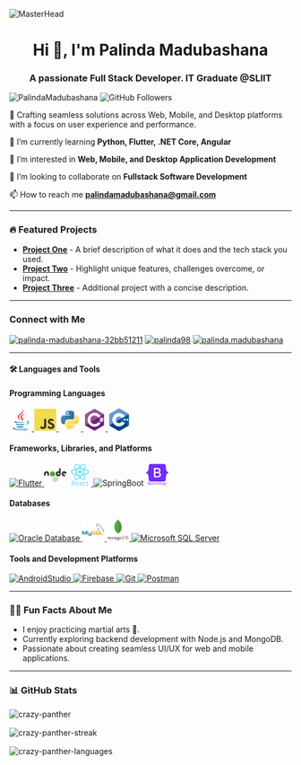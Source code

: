 ![MasterHead](https://github.com/user-attachments/assets/9f2011d1-55cf-4e85-8ce1-960d294d7446)
<h1 align="center">Hi 👋, I'm Palinda Madubashana</h1>
<h3 align="center">A passionate Full Stack Developer. IT Graduate @SLIIT</h3>

<p align="left"> 
  <img src="https://komarev.com/ghpvc/?username=crazy-panther&label=Profile%20views&color=0e75b6&style=flat" alt="PalindaMadubashana" />
  <img src="https://img.shields.io/github/followers/crazy-panther?label=Followers&style=social" alt="GitHub Followers" />
</p>

🚀 Crafting seamless solutions across Web, Mobile, and Desktop platforms with a focus on user experience and performance.

🌱 I’m currently learning **Python, Flutter, .NET Core, Angular**

💬 I’m interested in **Web, Mobile, and Desktop Application Development**

🤝 I’m looking to collaborate on **Fullstack Software Development**

📫 How to reach me **palindamadubashana@gmail.com**

---

### 🔥 Featured Projects
- **[Project One](https://github.com/yourusername/projectone)** - A brief description of what it does and the tech stack you used.
- **[Project Two](https://github.com/yourusername/projecttwo)** - Highlight unique features, challenges overcome, or impact.
- **[Project Three](https://github.com/yourusername/projectthree)** - Additional project with a concise description.

---

### Connect with Me
<p align="left">
  <a href="https://www.linkedin.com/in/palinda-madubashana-32bb51211/" target="blank"><img align="center" src="https://raw.githubusercontent.com/rahuldkjain/github-profile-readme-generator/master/src/images/icons/Social/linked-in-alt.svg" alt="palinda-madubashana-32bb51211" height="30" width="40" /></a>
  <a href="https://www.facebook.com/profile.php?id=100086970717868&mibextid=ZbWKwL" target="blank"><img align="center" src="https://raw.githubusercontent.com/rahuldkjain/github-profile-readme-generator/master/src/images/icons/Social/facebook.svg" alt="palinda98" height="30" width="40" /></a>
  <a href="https://instagram.com/palinda.madubashana?igshid=MzNlNGNkZWQ4Mg==" target="blank"><img align="center" src="https://raw.githubusercontent.com/rahuldkjain/github-profile-readme-generator/master/src/images/icons/Social/instagram.svg" alt="palinda.madubashana" height="30" width="40" /></a>
</p>

---

#### 🛠️ Languages and Tools

#### Programming Languages
<p align="left">
    <a href="https://www.java.com" target="_blank" rel="noreferrer">
    <img src="https://raw.githubusercontent.com/devicons/devicon/master/icons/java/java-original.svg" alt="Java" width="40" height="40"/> 
  </a>
  <a href="https://www.w3schools.com/js/" target="_blank" rel="noreferrer">
    <img src="https://raw.githubusercontent.com/devicons/devicon/master/icons/javascript/javascript-original.svg" alt="javascript" width="40" height="40"/> 
  </a>
  <a href="https://www.python.org" target="_blank" rel="noreferrer">
    <img src="https://raw.githubusercontent.com/devicons/devicon/master/icons/python/python-original.svg" alt="Python" width="40" height="40"/> 
  </a>
  <a href="https://www.w3schools.com/cs/" target="_blank" rel="noreferrer">
    <img src="https://raw.githubusercontent.com/devicons/devicon/master/icons/csharp/csharp-original.svg" alt="C#" width="40" height="40"/> 
  </a>

  <a href="https://www.w3schools.com/cpp/" target="_blank" rel="noreferrer">
    <img src="https://raw.githubusercontent.com/devicons/devicon/master/icons/cplusplus/cplusplus-original.svg" alt="C++" width="40" height="40"/> 
  </a>
</p>

#### Frameworks, Libraries, and Platforms
<p align="left">
  <a href="https://flutter.dev" target="_blank" rel="noreferrer">
    <img src="https://www.vectorlogo.zone/logos/flutterio/flutterio-icon.svg" alt="Flutter" width="40" height="40"/> 
  </a
  <a href="https://nodejs.org" target="_blank" rel="noreferrer">
    <img src="https://raw.githubusercontent.com/devicons/devicon/master/icons/nodejs/nodejs-original-wordmark.svg" alt="Node.js" width="40" height="40"/> 
  </a>
  <a href="https://reactjs.org/" target="_blank" rel="noreferrer">
    <img src="https://raw.githubusercontent.com/devicons/devicon/master/icons/react/react-original-wordmark.svg" alt="React" width="40" height="40"/> 
  </a  <a href="https://spring.io/" target="_blank" rel="noreferrer">
    <img src="https://www.vectorlogo.zone/logos/springio/springio-icon.svg" alt="SpringBoot" width="40" height="40"/>
  </a>
  <a href="https://getbootstrap.com" target="_blank" rel="noreferrer">
    <img src="https://raw.githubusercontent.com/devicons/devicon/master/icons/bootstrap/bootstrap-plain-wordmark.svg" alt="Bootstrap" width="40" height="40"/> 
  </a>
</p>

#### Databases
<p align="left">
  <a href="https://www.oracle.com/database/" target="_blank" rel="noreferrer">
    <img src="https://www.vectorlogo.zone/logos/oracle/oracle-ar21.svg" alt="Oracle Database" width="40" height="40"/> 
  </a>
  <a href="https://www.mysql.com/" target="_blank" rel="noreferrer">
    <img src="https://raw.githubusercontent.com/devicons/devicon/master/icons/mysql/mysql-original-wordmark.svg" alt="MySQL" width="40" height="40"/> 
  </a>
  <a href="https://www.mongodb.com/" target="_blank" rel="noreferrer">
    <img src="https://raw.githubusercontent.com/devicons/devicon/master/icons/mongodb/mongodb-original-wordmark.svg" alt="MongoDB" width="40" height="40"/> 
  </a>
  <a href="https://www.microsoft.com/en-us/sql-server" target="_blank" rel="noreferrer">
    <img src="https://www.svgrepo.com/show/303229/microsoft-sql-server-logo.svg" alt="Microsoft SQL Server" width="40" height="40"/> 
  </a>
</p>

#### Tools and Development Platforms
<p align="left">
  <a href="https://developer.android.com/" target="_blank" rel="noreferrer">
    <img src="https://www.vectorlogo.zone/logos/android/android-official.svg" alt="AndroidStudio" width="40" height="40"/> 
  </a>
  <a href="https://firebase.google.com/" target="_blank" rel="noreferrer">
    <img src="https://www.vectorlogo.zone/logos/firebase/firebase-icon.svg" alt="Firebase" width="40" height="40"/> 
  </a>
  <a href="https://git-scm.com/" target="_blank" rel="noreferrer">
    <img src="https://www.vectorlogo.zone/logos/git-scm/git-scm-icon.svg" alt="Git" width="40" height="40"/> 
  </a>
  <a href="https://postman.com" target="_blank" rel="noreferrer">
    <img src="https://www.vectorlogo.zone/logos/getpostman/getpostman-icon.svg" alt="Postman" width="40" height="40"/> 
  </a>
</p>


---

### 👨‍💻 Fun Facts About Me
- I enjoy practicing martial arts 🥋.
- Currently exploring backend development with Node.js and MongoDB.
- Passionate about creating seamless UI/UX for web and mobile applications.

---

### 📊 GitHub Stats
<p><img align="center" src="https://github-readme-stats.vercel.app/api?username=crazy-panther&show_icons=true&locale=en&theme=tokyonight" alt="crazy-panther" /></p>
<p><img align="center" src="https://github-readme-streak-stats.herokuapp.com/?user=crazy-panther&theme=tokyonight" alt="crazy-panther-streak" /></p>
<p><img align="center" src="https://github-readme-stats.vercel.app/api/top-langs?username=crazy-panther&show_icons=true&locale=en&layout=compact&theme=tokyonight" alt="crazy-panther-languages" /></p>
